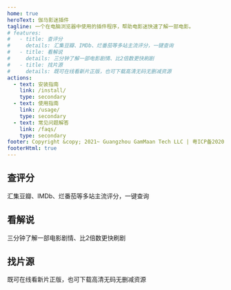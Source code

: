 ```yaml
---
home: true
heroText: 伽马影迷插件
tagline: 一个在电脑浏览器中使用的插件程序，帮助电影迷快速了解一部电影。
# features:
#   - title: 查评分
#     details: 汇集豆瓣、IMDb、烂番茄等多站主流评分，一键查询
#   - title: 看解说
#     details: 三分钟了解一部电影剧情、比2倍数更快刷剧
#   - title: 找片源
#     details: 既可在线看新片正版，也可下载高清无码无删减资源
actions:
  - text: 安装指南
    link: /install/
    type: secondary
  - text: 使用指南
    link: /usage/
    type: secondary
  - text: 常见问题解答
    link: /faqs/
    type: secondary
footer: Copyright &copy; 2021~ Guangzhou GamMaan Tech LLC | 粤ICP备2020113644号 | 粤公网安备 44010502002211号
footerHtml: true
---
```

<HomeAd />
<div class="features"><div class="feature"><h2>查评分</h2><p>汇集豆瓣、IMDb、烂番茄等多站主流评分，一键查询</p></div><div class="feature"><h2>看解说</h2><p>三分钟了解一部电影剧情、比2倍数更快刷剧</p></div><div class="feature"><h2>找片源</h2><p>既可在线看新片正版，也可下载高清无码无删减资源</p></div></div>
